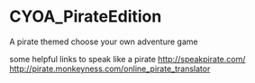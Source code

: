 # CYOA_PirateEdition
A pirate themed choose your own adventure game

some helpful links to speak like a pirate
http://speakpirate.com/
http://pirate.monkeyness.com/online_pirate_translator
